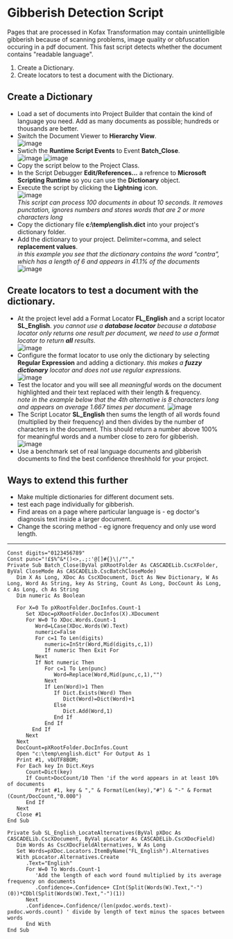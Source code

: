 # Gibberish Detection Script  
Pages that are processed in Kofax Transformation may contain unintelligible gibberish because of scanning problems, image quality or obfuscation occuring in a pdf document.
This fast script detects whether the document contains "readable language".   
1. Create a Dictionary.  
1. Create locators to test a document with the Dictionary.
## Create a Dictionary
 * Load a set of documents into Project Builder that contain the kind of language you need. Add as many documents as possible; hundreds or thousands are better.
 * Switch the Document Viewer to **Hierarchy View**.  
 ![image](https://user-images.githubusercontent.com/47416964/77313755-bc059280-6d04-11ea-84f1-5b17bc604894.png)
 * Swtich the **Runtime Script Events** to Event **Batch_Close**.  
 ![image](https://user-images.githubusercontent.com/47416964/77313830-ddff1500-6d04-11ea-837e-e075b11f5876.png)
 ![image](https://user-images.githubusercontent.com/47416964/77313869-ec4d3100-6d04-11ea-97b3-f62afb6b3deb.png)
 * Copy the script below to the Project Class.
 * In the Script Debugger **Edit/References...** a refrence to **Microsoft Scripting Runtime** so you can use the **Dictionary** object.
 * Execute the script by clicking the **Lightning** icon.  
 ![image](https://user-images.githubusercontent.com/47416964/77313939-0850d280-6d05-11ea-85d0-b1351fbc1731.png)  
*This script can process 100 documents in about 10 seconds. It removes punctation, ignores numbers and stores words that are 2 or more characters long*
 * Copy the dictionary file **c:\temp\english.dict**  into your project's dictionary folder.
 * Add the dictionary to your project.  Delimiter=comma, and select **replacement values**.  
 *in this example you see that the dictionary contains the word "contra", which has a length of 6 and appears in 41.1% of the documents*  
 ![image](https://user-images.githubusercontent.com/47416964/77314236-8ad99200-6d05-11ea-8e73-6a754a81d968.png)
 ## Create locators to test a document with the dictionary.
  * At the project level add a Format Locator **FL_English** and a script locator **SL_English**.
  *you cannot use a **database locator** because a database locator only returns one result per document, we need to use a format locator to return **all** results*.  
  ![image](https://user-images.githubusercontent.com/47416964/77314505-0dfae800-6d06-11ea-9989-bbb8661f91a1.png)
  * Configure the format locator to use only the dictionary by selecting **Regular Expression** and adding a dictionary.
  *this makes a **fuzzy dictionary** locator and does not use regular expressions.*  
![image](https://user-images.githubusercontent.com/47416964/77315562-0b998d80-6d08-11ea-89ca-0e304ec802f5.png)
 * Test the locator and you will see all *meaningful* words on the document highlighted and their text replaced with their length & frequency.  
 *note in the example below that the 4th alternative is 8 characters long and appears on average 1.667 times per document.*
 ![image](https://user-images.githubusercontent.com/47416964/77315808-7cd94080-6d08-11ea-821c-b302dab76d50.png)
 * The Script Locator **SL_English** then sums the length of all words found (multiplied by their frequency) and then divides by the number of characters in the document. This should return a number above 100% for meaningful words and a number close to zero for gibberish.  
 ![image](https://user-images.githubusercontent.com/47416964/77315923-b9a53780-6d08-11ea-82ee-6a875ab2b644.png)
 * Use a benchmark set of real language documents and gibberish documents to find the best confidence threshhold for your project.
 ## Ways to extend this further
* Make multiple dictionaries for different document sets.
* test each page individually for gibberish.
* Find areas on a page where particular language is - eg doctor's diagnosis text inside a larger document.
* Change the scoring method - eg ignore frequency and only use word length.

___
```VBA
Const digits="0123456789"
Const punc="!£$%^&*()<>,.;:'@[]#{}\|/"","
Private Sub Batch_Close(ByVal pXRootFolder As CASCADELib.CscXFolder, ByVal CloseMode As CASCADELib.CscBatchCloseMode)
   Dim X As Long, XDoc As CscXDocument, Dict As New Dictionary, W As Long, Word As String, key As String, Count As Long, DocCount As Long, c As Long, ch As String
   Dim numeric As Boolean

   For X=0 To pXRootFolder.DocInfos.Count-1
      Set XDoc=pXRootFolder.DocInfos(X).XDocument
      For W=0 To XDoc.Words.Count-1
         Word=LCase(XDoc.Words(W).Text)
         numeric=False
         For c=1 To Len(digits)
            numeric=InStr(Word,Mid(digits,c,1))
            If numeric Then Exit For
         Next
         If Not numeric Then
            For c=1 To Len(punc)
               Word=Replace(Word,Mid(punc,c,1),"")
            Next
            If Len(Word)>1 Then
               If Dict.Exists(Word) Then
                  Dict(Word)=Dict(Word)+1
               Else
                  Dict.Add(Word,1)
               End If
            End If
        End If
      Next
   Next
   DocCount=pXRootFolder.DocInfos.Count
   Open "c:\temp\english.dict" For Output As 1
   Print #1, vbUTF8BOM;
   For Each key In Dict.Keys
      Count=Dict(key)
      If Count>DocCount/10 Then 'if the word appears in at least 10% of documents
         Print #1, key & "," & Format(Len(key),"#") & "-" & Format (Count/DocCount,"0.000")
      End If
   Next
   Close #1
End Sub

Private Sub SL_English_LocateAlternatives(ByVal pXDoc As CASCADELib.CscXDocument, ByVal pLocator As CASCADELib.CscXDocField)
   Dim Words As CscXDocFieldAlternatives, W As Long
   Set Words=pXDoc.Locators.ItemByName("FL_English").Alternatives
   With pLocator.Alternatives.Create
      .Text="English"
      For W=0 To Words.Count-1
         'Add the length of each word found multiplied by its average frequency on documents
         .Confidence=.Confidence+ CInt(Split(Words(W).Text,"-")(0))*CDbl(Split(Words(W).Text,"-")(1))
      Next
      .Confidence=.Confidence/(len(pxdoc.words.text)-pxdoc.words.count) ' divide by length of text minus the spaces between words
      End With
End Sub
```
